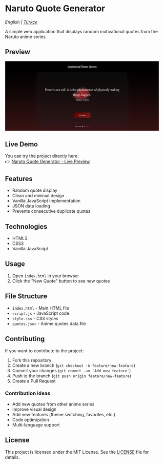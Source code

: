 # Naruto Quote Generator

_English | [Türkçe](README.tr.md)_

A simple web application that displays random motivational quotes from the Naruto anime series.

## Preview

![App Screenshot](assets/screenshot.png)

## Live Demo

You can try the project directly here:  
👉 [Naruto Quote Generator - Live Preview](https://tolgab35.github.io/naruto-quote-generator/)

## Features

- Random quote display
- Clean and minimal design
- Vanilla JavaScript implementation
- JSON data loading
- Prevents consecutive duplicate quotes

## Technologies

- HTML5
- CSS3
- Vanilla JavaScript

## Usage

1. Open `index.html` in your browser
2. Click the "New Quote" button to see new quotes

## File Structure

- `index.html` - Main HTML file
- `script.js` - JavaScript code
- `style.css` - CSS styles
- `quotes.json` - Anime quotes data file

## Contributing

If you want to contribute to the project:

1. Fork this repository
2. Create a new branch (`git checkout -b feature/new-feature`)
3. Commit your changes (`git commit -am 'Add new feature'`)
4. Push to the branch (`git push origin feature/new-feature`)
5. Create a Pull Request

### Contribution Ideas

- Add new quotes from other anime series
- Improve visual design
- Add new features (theme switching, favorites, etc.)
- Code optimization
- Multi-language support

## License

This project is licensed under the MIT License. See the [LICENSE](LICENSE) file for details.
